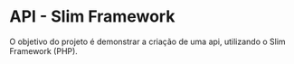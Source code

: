 # API - Slim Framework 

O objetivo do projeto é demonstrar a criação de uma api, utilizando o Slim Framework (PHP).

